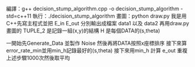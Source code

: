 編譯：g++ decision_stump_algorithm.cpp -o decision_stump_algorithm -std=c++11
執行：./decision_stump_algorithm
畫圖：python draw.py
我是用C++先寫主程式並把 E_in E_out 分別輸出成檔案 data1 以及 data2 再用draw.py畫圖的
TUPLE_2 是記錄一組(x,y)的結構
H 是每個DATA的(s,theta)

一開始先Generate_Data 並製作 Noise 然後再將DATA按照x座標排序
接下來算error_rate_min並用min_h記錄最好的(s,theta)
接下來用min_h 計算 e_out
重複上述步驟1000次然後取平均
